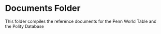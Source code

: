 # Documents Folder

This folder compiles the reference documents for the Penn World Table and the Polity Database
